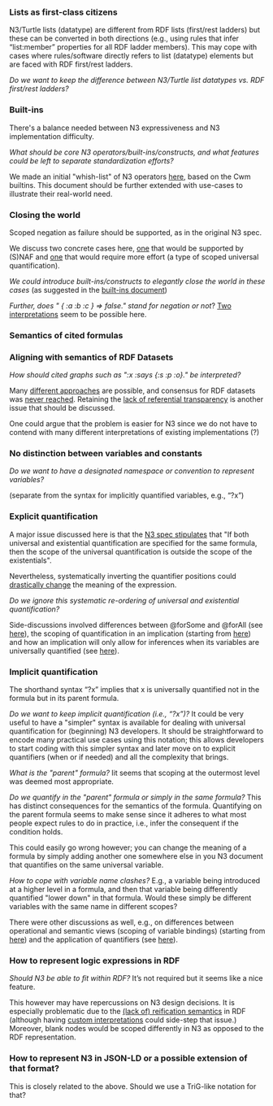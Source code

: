 ### Lists as first-class citizens

N3/Turtle lists (datatype) are different from RDF lists (first/rest ladders) but these can be converted in both directions (e.g., using  rules that infer “list:member” properties for all RDF ladder members). This may cope with cases where rules/software directly refers to list (datatype) elements but are faced with RDF first/rest ladders. 

*Do we want to keep the difference between N3/Turtle list datatypes vs. RDF first/rest ladders?*

### Built-ins
There's a balance needed between N3 expressiveness and N3 implementation difficulty. 

*What should be core N3 operators/built-ins/constructs, and what features could be left to separate standardization efforts?*

We made an initial "whish-list" of N3 operators [here](https://github.com/w3c/N3/blob/master/predicates_constructs.md), based on the Cwm builtins. This document should be further extended with use-cases to illustrate their real-world need.

### Closing the world
Scoped negation as failure should be supported, as in the original N3 spec. 

We discuss two concrete cases here, [one](https://github.com/w3c/N3/issues/9#issuecomment-458874667) that would be supported by (S)NAF and [one](https://github.com/w3c/N3/issues/9#issuecomment-458884008) that would require more effort (a type of scoped universal quantification). 

*We could introduce built-ins/constructs to elegantly close the world in these cases* (as suggested in the [built-ins document](https://github.com/w3c/N3/blob/master/predicates_constructs.md))

*Further, does " { :a :b :c } => false." stand for negation or not*? [Two interpretations](https://github.com/w3c/N3/issues/9#issuecomment-478081449) seem to be possible here.

### Semantics of cited formulas
###  Aligning with semantics of RDF Datasets
*How should cited graphs such as ":x :says {:s :p :o}." be interpreted?*

Many [different approaches](https://github.com/w3c/N3/issues/1#issue-391761687) are possible, and consensus for RDF datasets was [never reached](https://www.w3.org/TR/rdf11-datasets/). Retaining the [lack of referential transparency](https://github.com/w3c/N3/issues/8#issuecomment-503002904) is another issue that should be discussed.

One could argue that the problem is easier for N3 since we do not have to contend with many different interpretations of existing implementations (?)

###  No distinction between variables and constants
*Do we want to have a designated namespace or convention to represent variables?*

(separate from the syntax for implicitly quantified variables, e.g., “?x”)

### Explicit quantification
A major issue discussed here is that the [N3 spec stipulates](https://www.w3.org/TeamSubmission/n3/#Quantifica) that "If both universal and existential quantification are specified for the same formula, then the scope of the universal quantification is outside the scope of the existentials".

Nevertheless, systematically inverting the quantifier positions could [drastically change](https://github.com/w3c/N3/issues/6#issuecomment-457588731) the meaning of the expression. 

*Do we ignore this systematic re-ordering of universal and existential quantification?*

Side-discussions involved differences between @forSome and @forAll (see [here](https://github.com/w3c/N3/issues/6#issuecomment-458919402)), the scoping of quantification in an implication (starting from [here](https://github.com/w3c/N3/issues/6#issuecomment-458321402)) and how an implication will only allow for inferences when its variables are universally quantified (see [here](https://github.com/w3c/N3/issues/6#issuecomment-459303452)).

### Implicit quantification
The shorthand syntax “?x” implies that x is universally quantified not in the formula but in its parent formula. 

*Do we want to keep implicit quantification (i.e., “?x”)?* It could be very useful to have a "simpler" syntax is available for dealing with universal quantification for (beginning) N3 developers. It should be straightforward to encode many practical use cases using this notation; this allows developers to start coding with this simpler syntax and later move on to explicit quantifiers (when or if needed) and all the complexity that brings.

*What is the "parent" formula?* Iit seems that scoping at the outermost level was deemed most appropriate.

*Do we quantify in the "parent" formula or simply in the same formula?* This has distinct consequences for the semantics of the formula. Quantifying on the parent formula seems to make sense since it adheres to what most people expect rules to do in practice, i.e., infer the consequent if the condition holds. 

This could easily go wrong however; you can change the meaning of a formula by simply adding another one somewhere else in you N3 document that quantifies on the same universal variable.

*How to cope with variable name clashes?* E.g., a variable being introduced at a higher level in a formula, and then that variable being differently quantified "lower down" in that formula. Would these simply be different variables with the same name in different scopes?

There were other discussions as well, e.g., on differences between operational and semantic views (scoping of variable bindings) (starting from [here](https://github.com/w3c/N3/issues/5?_pjax=%23js-repo-pjax-container#issuecomment-458261966)) and the application of quantifiers (see [here](https://github.com/w3c/N3/issues/5?_pjax=%23js-repo-pjax-container#issuecomment-457203118)).

### How to represent logic expressions in RDF
*Should N3 be able to fit within RDF?* It’s not required but it seems like a nice feature. 

This however may have repercussions on N3 design decisions. It is especially problematic due to the [(lack of) reification semantics](https://github.com/w3c/N3/issues/2#issuecomment-456737504) in RDF (although having [custom interpretations](https://github.com/w3c/N3/issues/2#issuecomment-467832115) could side-step that issue.) Moreover, blank nodes would be scoped differently in N3 as opposed to the RDF representation.

### How to represent N3 in JSON-LD or a possible extension of that format? 
This is closely related to the above. Should we use a TriG-like notation for that?
